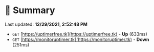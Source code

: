 # 📖 Summary
Last updated: **12/29/2021, 2:52:48 PM**

- `GET` [https://uptimerfree.tk](https://uptimerfree.tk) - **Up** (633ms)
- `GET` [https://monitoruptimer.tk](https://monitoruptimer.tk) - **Down** (251ms)
